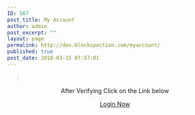 ```yaml
---
ID: 567
post_title: My Account
author: admin
post_excerpt: ""
layout: page
permalink: http://dev.blockspection.com/myaccount/
published: true
post_date: 2018-03-15 07:57:01
---
```

<blockquote>
<p style="text-align: center; color:white ">Please check your email to verify your account</p>
</blockquote>
<p style="text-align: center;">After Verifying Click on the Link below</p>
<p style="text-align: center;"><a href="http://dev.blockspection.com/wp-login.php"> Login Now </a></p>